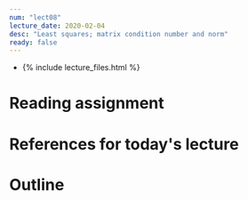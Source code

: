 ```yaml
---
num: "lect08"
lecture_date: 2020-02-04
desc: "Least squares; matrix condition number and norm"
ready: false
---
```


* {% include lecture_files.html %}


# Reading assignment


# References for today's lecture


# Outline

